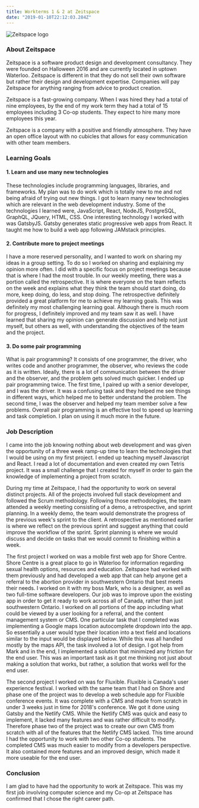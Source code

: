 ```yaml
---
title: Workterms 1 & 2 at Zeitspace
date: "2019-01-10T22:12:03.284Z"
---
```


![Zeitspace logo](/zeitspace_logo_blue.png)

### About Zeitspace

Zeitspace is a software product design and development consultancy. They were founded on Halloween 2016 and are currently located in uptown Waterloo. Zeitspace is different in that they do not sell their own software but rather their design and development expertise. Companies will pay Zeitspace for anything ranging from advice to product creation.

Zeitspace is a fast-growing company. When I was hired they had a total of nine employees, by the end of my work term they had a total of 15 employees including 3 Co-op students. They expect to hire many more employees this year.

Zeitspace is a company with a positive and friendly atmosphere. They have an open office layout with no cubicles that allows for easy communication with other team members.

### Learning Goals

#### 1. Learn and use many new technologies
These technologies include programming languages, libraries, and frameworks.
My plan was to do work which is totally new to me and not being afraid of trying out new things.
I got to learn many new technologies which are relevant in the web development industry. Some of the technologies I learned were, JavaScript, React, NodeJS, PostgreSQL, GraphQL, JQuery, HTML, CSS. One interesting technology I worked with was GatsbyJS. Gatsby generates static progressive web apps from React. It taught me how to build a web app following JAMstack principles.

#### 2. Contribute more to project meetings
I have a more reserved personality, and I wanted to work on sharing my ideas in a group setting. To do so I worked on sharing and explaining my opinion more often. I did with a specific focus on project meetings because that is where I had the most trouble. In our weekly meeting, there was a portion called the retrospective. It is where everyone on the team reflects on the week and explains what they think the team should start doing, do more, keep doing, do less, and stop doing. The retrospective definitely provided a great platform for me to achieve my learning goals. This was definitely my most challenging learning goal. Although there is much room for progress, I definitely improved and my team saw it as well. I have learned that sharing my opinion can generate discussion and help not just myself, but others as well, with understanding the objectives of the team and the project.

#### 3. Do some pair programming
What is pair programming? It consists of one programmer, the driver, who writes code and another programmer, the observer, who reviews the code as it is written. Ideally, there is a lot of communication between the driver and the observer, and the problem gets solved much quicker.
I ended up pair programming twice. The first time, I paired up with a senior developer, and I was the driver. It was a confusing task and they helped me see things in different ways, which helped me to better understand the problem. The second time, I was the observer and helped my team member solve a few problems. Overall pair programming is an effective tool to speed up learning and task completion. I plan on using it much more in the future.

### Job Description

I came into the job knowing nothing about web development and was given the opportunity of a three week ramp-up time to learn the technologies that I would be using on my first project. I ended up teaching myself Javascript and React. I read a lot of documentation and even created my own Tetris project. It was a small challenge that I created for myself in order to gain the knowledge of implementing a project from scratch.

During my time at Zeitspace, I had the opportunity to work on several distinct projects. All of the projects involved full stack development and followed the Scrum methodology. Following those methodologies, the team attended a weekly meeting consisting of a demo, a retrospective, and sprint planning. In a weekly demo, the team would demonstrate the progress of the previous week's sprint to the client. A retrospective as mentioned earlier is where we reflect on the previous sprint and suggest anything that could improve the workflow of the sprint. Sprint planning is where we would discuss and decide on tasks that we would commit to finishing within a week.

The first project I worked on was a mobile first web app for Shore Centre. Shore Centre is a great place to go in Waterloo for information regarding sexual health options, resources and education. Zeitspace had worked with them previously and had developed a web app that can help anyone get a referral to the abortion provider in southwestern Ontario that best meets their needs. I worked on it with my boss Mark, who is a designer, as well as two full-time software developers. Our job was to improve upon the existing app in order to get it ready to work across all of Canada, rather than just southwestern Ontario. I worked on all portions of the app including what could be viewed by a user looking for a referral, and the content management system or CMS. One particular task that I completed was implementing a Google maps location autocomplete dropdown into the app. So essentially a user would type their location into a text field and locations similar to the input would be displayed below. While this was all handled mostly by the maps API, the task involved a lot of design. I got help from Mark and in the end, I implemented a solution that minimized any friction for the end user. This was an important task as it got me thinking not just about making a solution that works, but rather, a solution that works well for the end user.

The second project I worked on was for Fluxible. Fluxible is Canada's user experience festival. I worked with the same team that I had on Shore and phase one of the project was to develop a web schedule app for Fluxible conference events. It was complete with a CMS and made from scratch in under 3 weeks just in time for 2018's conference. We got it done using Gatsby and the Netlify CMS. While the Netlify CMS was quick and easy to implement, it lacked many features and was rather difficult to modify. Therefore phase two of the project was to create our own CMS from scratch with all of the features that the Netlify CMS lacked. This time around I had the opportunity to work with two other Co-op students. The completed CMS was much easier to modify from a developers perspective. It also contained more features and an improved design, which made it more useable for the end user.

### Conclusion

I am glad to have had the opportunity to work at Zeitspace. This was my first job involving computer science and my Co-op at Zeitspace has confirmed that I chose the right career path.

